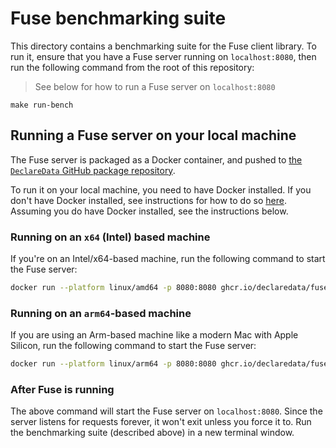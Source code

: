 # Fuse benchmarking suite

This directory contains a benchmarking suite for the Fuse client library. To run it, ensure that you have a Fuse server running on `localhost:8080`, then run the following command from the root of this repository:

>See below for how to run a Fuse server on `localhost:8080`

```base
make run-bench
```

## Running a Fuse server on your local machine

The Fuse server is packaged as a Docker container, and pushed to [the `DeclareData` GitHub package repository](https://github.com/orgs/declaredata/packages/container/package/fuse).

To run it on your local machine, you need to have Docker installed. If you don't have Docker installed, see instructions for how to do so [here](https://docs.docker.com/get-docker/). Assuming you do have Docker installed, see the instructions below.

### Running on an `x64` (Intel) based machine

If you're on an Intel/x64-based machine, run the following command to start the Fuse server:

```bash
docker run --platform linux/amd64 -p 8080:8080 ghcr.io/declaredata/fuse:latest
```

### Running on an `arm64`-based machine

If you are using an Arm-based machine like a modern Mac with Apple Silicon, run the following command to start the Fuse server:

```bash
docker run --platform linux/arm64 -p 8080:8080 ghcr.io/declaredata/fuse:latest
```

### After Fuse is running

The above command will start the Fuse server on `localhost:8080`. Since the server listens for requests forever, it won't exit unless you force it to. Run the benchmarking suite (described above) in a new terminal window.

